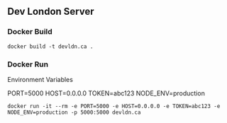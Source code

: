 ## Dev London Server

### Docker Build

`docker build -t devldn.ca .`

### Docker Run
Environment Variables

PORT=5000
HOST=0.0.0.0
TOKEN=abc123
NODE_ENV=production

`docker run -it --rm -e PORT=5000 -e HOST=0.0.0.0 -e TOKEN=abc123 -e NODE_ENV=production -p 5000:5000 devldn.ca`